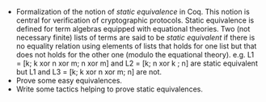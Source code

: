 * Formalization of the notion of *static equivalence* in Coq. This notion is central
  for verification of cryptographic protocols.
  Static equivalence is defined for term algebras equipped with equational theories.
  Two (not necessary finite) lists of terms are said to be *static equivalent* if there
  is no equality relation using elements of lists that holds for one list but that does
  not holds for the other one (modulo the equational theory).
  e.g. L1 = [k; k xor n xor m; n xor m] and L2 = [k; n xor k ; n] are static equivalent
  but L1 and L3 = [k; k xor n xor m; n] are not.
* Prove some easy equivalences.
* Write some tactics helping to prove static equivalences.
